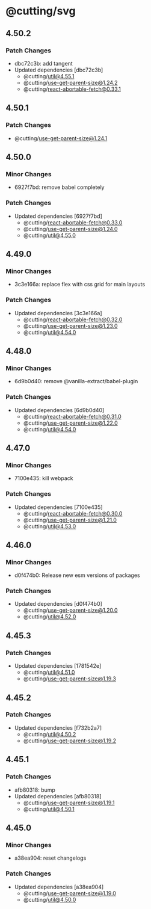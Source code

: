 # @cutting/svg

## 4.50.2

### Patch Changes

- dbc72c3b: add tangent
- Updated dependencies [dbc72c3b]
  - @cutting/util@4.55.1
  - @cutting/use-get-parent-size@1.24.2
  - @cutting/react-abortable-fetch@0.33.1

## 4.50.1

### Patch Changes

- @cutting/use-get-parent-size@1.24.1

## 4.50.0

### Minor Changes

- 6927f7bd: remove babel completely

### Patch Changes

- Updated dependencies [6927f7bd]
  - @cutting/react-abortable-fetch@0.33.0
  - @cutting/use-get-parent-size@1.24.0
  - @cutting/util@4.55.0

## 4.49.0

### Minor Changes

- 3c3e166a: replace flex with css grid for main layouts

### Patch Changes

- Updated dependencies [3c3e166a]
  - @cutting/react-abortable-fetch@0.32.0
  - @cutting/use-get-parent-size@1.23.0
  - @cutting/util@4.54.0

## 4.48.0

### Minor Changes

- 6d9b0d40: remove @vanilla-extract/babel-plugin

### Patch Changes

- Updated dependencies [6d9b0d40]
  - @cutting/react-abortable-fetch@0.31.0
  - @cutting/use-get-parent-size@1.22.0
  - @cutting/util@4.54.0

## 4.47.0

### Minor Changes

- 7100e435: kill webpack

### Patch Changes

- Updated dependencies [7100e435]
  - @cutting/react-abortable-fetch@0.30.0
  - @cutting/use-get-parent-size@1.21.0
  - @cutting/util@4.53.0

## 4.46.0

### Minor Changes

- d0f474b0: Release new esm versions of packages

### Patch Changes

- Updated dependencies [d0f474b0]
  - @cutting/use-get-parent-size@1.20.0
  - @cutting/util@4.52.0

## 4.45.3

### Patch Changes

- Updated dependencies [1781542e]
  - @cutting/util@4.51.0
  - @cutting/use-get-parent-size@1.19.3

## 4.45.2

### Patch Changes

- Updated dependencies [f732b2a7]
  - @cutting/util@4.50.2
  - @cutting/use-get-parent-size@1.19.2

## 4.45.1

### Patch Changes

- afb80318: bump
- Updated dependencies [afb80318]
  - @cutting/use-get-parent-size@1.19.1
  - @cutting/util@4.50.1

## 4.45.0

### Minor Changes

- a38ea904: reset changelogs

### Patch Changes

- Updated dependencies [a38ea904]
  - @cutting/use-get-parent-size@1.19.0
  - @cutting/util@4.50.0
